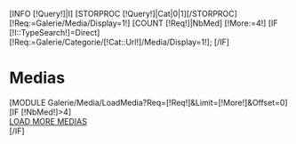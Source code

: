 [INFO [!Query!]|I]
[STORPROC [!Query!]|Cat|0|1][/STORPROC]
[!Req:=Galerie/Media/Display=1!]
[COUNT [!Req!]|NbMed]
[!More:=4!]
[IF [!I::TypeSearch!]=Direct]
	[!Req:=Galerie/Categorie/[!Cat::Url!]/Media/Display=1!];
[/IF]

<div class="last-news">
	<div class="container nopadding-left nopadding-right">
		<h1>Medias</h1>
		<div id="fone">
			[MODULE Galerie/Media/LoadMedia?Req=[!Req!]&Limit=[!More!]&Offset=0]
		</div>
	</div>
</div>  
[IF [!NbMed!]>4]
	<div class="container nopadding-left nopadding-right">
		<div class="load-more">
			<a href="#nogo"  class="btn-more-Media btn-primary" id="LoadMore" data-url="/Galerie/Media/LoadMedia.htm" data-max="[!NbMed!]" data-more="[!More!]" data-current="[!More!]">LOAD MORE MEDIAS</a>
		</div> 
	</div>
[/IF]

<script type="text/javascript">
	$(document).ready(function(){
		//definition des variables
		[IF [!I::TypeSearch!]=Direct]
			var currentfilter = '[!Cat::Url!]';
		[ELSE]
			var currentfilter = 'all';
		[/IF]
		var datamax = [!NbMed!];
		/**
		 * ISOTOPE + MASONRY
		 */
		$('#fone').isotope({
		 	filter: '.'+currentfilter
		});
		function refreshIsotope(newElements) {
			$('#fone').isotope({
			 	filter: '.'+currentfilter
			});
			$('#fone').imagesLoaded( function(){
				$('#fone').isotope({
				 	filter: '.'+currentfilter
				});
			});	
		}
		
		$(window).on("debouncedresize", function( event ) {
			refreshIsotope();
		});
		
		// trigger Isotope after images have loaded
		$('#fone').imagesLoaded( function(){
			refreshIsotope();
		});	
		$('.filters a.filter').click(function(){
			$('#LoadMore').css('display','inline');
			$('.filters a.filter.filteractive').removeClass('filteractive');
			$('.filters li.active').removeClass('active');
			var selector = $(this).attr('data-filter');
			//filtre courrant
			currentfilter = selector.substring(1);
			$('#fone').isotope({ filter: selector });
			$('a[data-filter="'+selector+'"]').addClass('filteractive');
			//envoi de la requete de la catégorie
			loadMore(true);
			return false;
		});
		/**
		 * LOAD MORE
		 */
		function loadMore(reset) {
			//affichage indicateur de chargement
			var offset=0;
			var limit = 4;
			var url = "/Galerie/Media/LoadMedia.htm";
			var req = "Media/Display=1";
			var module = "Galerie/";
			if (currentfilter!="all") {
				req = module+'Categorie/'+currentfilter+'/'+req;
				offset = $('#fone .fone-item.'+currentfilter).size();
			}else{
				offset = $('#fone .fone-item').size();
				req = module+req;
			}
			if (reset){
				offset=0;
				$('#fone').empty();
			}
			//lancement du chargement ajax
			$.ajax({
				url: url+'?Offset='+offset+'&Limit='+limit+'&Req='+req,
				success: function (data) {
					if (!data.length)
						$('#LoadMore').css('display','none');
					$('#fone').append($(data)).isotope('reloadItems');
					refreshIsotope(data);
					//on compte le nombre d'elements
					if (currentfilter!="all") {
						var nb = $('#fone .fone-item.'+currentfilter).size();
					}else var nb = $('#fone .fone-item').size();
					var nbmax =  $('#fone .fone-item').attr('max-item');
					//on compare avec le nombre total avec le nombre affiché
					if (nb<nbmax){
						$('#LoadMore').css('display','inline');
					}else $('#LoadMore').css('display','none');
				},
				dataType: 'html'
			});
			return false;
		}
		$('#LoadMore').on('click',function() {
			loadMore(false);
		});
	});
</script>